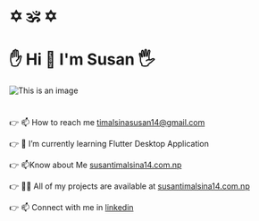   # #
  # __:star_of_david: :om: :star_of_david:__ #
   # #
   #  __✋ Hi 🤚 I'm Susan 🖐__ #
![This is an image](https://images.unsplash.com/photo-1559673629-863b7c622e5d?ixlib=rb-1.2.1&ixid=MnwxMjA3fDB8MHxwaG90by1yZWxhdGVkfDR8fHxlbnwwfHx8fA%3D%3D&w=1000&q=80)

#  #


:point_right:     📫 How to reach me [timalsinasusan14@gmail.com](https://mail.google.com/mail/u/0/#inbox?compose=CllgCJTGmpJLHcsGztgNCRmxQpHQzhSQRRhlbcFnwBcktVkmWcWslKvCzvBrwGdNKQpMLltJLrg)

:point_right:     🌱 I’m currently learning Flutter Desktop Application

:point_right:      📫Know about Me [susantimalsina14.com.np](http://www.susantimalsina14.com.np)

:point_right:      👨‍💻 All of my projects are available at [susantimalsina14.com.np](http://www.susantimalsina14.com.np/works.php)

:point_right:     📫 Connect with me in [linkedin](https://www.linkedin.com/in/susan-timalsina-9a802919a/)


# #
<!--
![This is an image](https://github-readme-stats.vercel.app/api?username=susan1800&&show_icons=true&title_color=ffffff&icon_color=bb2acf&text_color=daf7dc&bg_color=151515)

**susan1800/susan1800** is a ✨ _special_ ✨ repository because its `README.md` (this file) appears on your GitHub profile.

Here are some ideas to get you started:

- 🔭 I’m currently working on ...
- 🌱 I’m currently learning ...
- 👯 I’m looking to collaborate on ...
- 🤔 I’m looking for help with ...
- 💬 Ask me about ...
- 📫 How to reach me: ...
- 😄 Pronouns: ...
- ⚡ Fun fact: ...
-->
